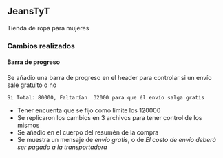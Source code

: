 ## JeansTyT

Tienda de ropa para mujeres

### Cambios realizados


#### Barra de progreso
Se añadio una barra de progreso en el header para controlar si un envío sale gratuito o no

```
Si Total: 80000, Faltarían  32000 para que él envío salga gratis
```

* Tener encuenta que se fijo como limite los 120000
* Se replicaron los cambios en 3 archivos para tener control de los mismos
* Se añadio en el cuerpo del resumén de la compra
* Se muestra un mensaje de *envío gratis*, o de *El costo de envío deberá ser pagado a la transportadora*